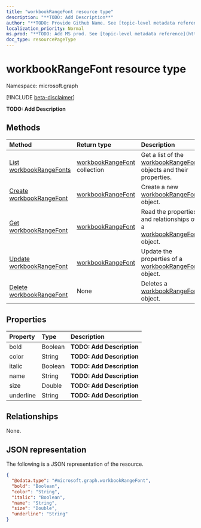 ```yaml
---
title: "workbookRangeFont resource type"
description: "**TODO: Add Description**"
author: "**TODO: Provide Github Name. See [topic-level metadata reference](https://msgo.azurewebsites.net/add/document/guidelines/metadata.html#topic-level-metadata)**"
localization_priority: Normal
ms.prod: "**TODO: Add MS prod. See [topic-level metadata reference](https://msgo.azurewebsites.net/add/document/guidelines/metadata.html#topic-level-metadata)**"
doc_type: resourcePageType
---
```


# workbookRangeFont resource type

Namespace: microsoft.graph

[!INCLUDE [beta-disclaimer](../../includes/beta-disclaimer.md)]

**TODO: Add Description**

## Methods
|Method|Return type|Description|
|:---|:---|:---|
|[List workbookRangeFonts](../api/workbookrangefont-list.md)|[workbookRangeFont](../resources/workbookrangefont.md) collection|Get a list of the [workbookRangeFont](../resources/workbookrangefont.md) objects and their properties.|
|[Create workbookRangeFont](../api/workbookrangefont-create.md)|[workbookRangeFont](../resources/workbookrangefont.md)|Create a new [workbookRangeFont](../resources/workbookrangefont.md) object.|
|[Get workbookRangeFont](../api/workbookrangefont-get.md)|[workbookRangeFont](../resources/workbookrangefont.md)|Read the properties and relationships of a [workbookRangeFont](../resources/workbookrangefont.md) object.|
|[Update workbookRangeFont](../api/workbookrangefont-update.md)|[workbookRangeFont](../resources/workbookrangefont.md)|Update the properties of a [workbookRangeFont](../resources/workbookrangefont.md) object.|
|[Delete workbookRangeFont](../api/workbookrangefont-delete.md)|None|Deletes a [workbookRangeFont](../resources/workbookrangefont.md) object.|

## Properties
|Property|Type|Description|
|:---|:---|:---|
|bold|Boolean|**TODO: Add Description**|
|color|String|**TODO: Add Description**|
|italic|Boolean|**TODO: Add Description**|
|name|String|**TODO: Add Description**|
|size|Double|**TODO: Add Description**|
|underline|String|**TODO: Add Description**|

## Relationships
None.

## JSON representation
The following is a JSON representation of the resource.
<!-- {
  "blockType": "resource",
  "keyProperty": "id",
  "@odata.type": "microsoft.graph.workbookRangeFont",
  "openType": false
}
-->
``` json
{
  "@odata.type": "#microsoft.graph.workbookRangeFont",
  "bold": "Boolean",
  "color": "String",
  "italic": "Boolean",
  "name": "String",
  "size": "Double",
  "underline": "String"
}
```

